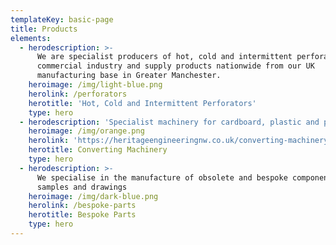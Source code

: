 ```yaml
---
templateKey: basic-page
title: Products
elements:
  - herodescription: >-
      We are specialist producers of hot, cold and intermittent perforators for
      commercial industry and supply products nationwide from our UK
      manufacturing base in Greater Manchester.
    heroimage: /img/light-blue.png
    herolink: /perforators
    herotitle: 'Hot, Cold and Intermittent Perforators'
    type: hero
  - herodescription: 'Specialist machinery for cardboard, plastic and paper industries'
    heroimage: /img/orange.png
    herolink: 'https://heritageengineeringnw.co.uk/converting-machinery/'
    herotitle: Converting Machinery
    type: hero
  - herodescription: >-
      We specialise in the manufacture of obsolete and bespoke components from
      samples and drawings
    heroimage: /img/dark-blue.png
    herolink: /bespoke-parts
    herotitle: Bespoke Parts
    type: hero
---
```



